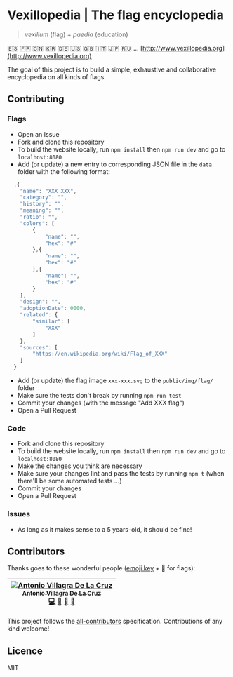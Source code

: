 # Vexillopedia | The flag encyclopedia
> _vexillum_ (flag) + _paedia_ (education)

:es: :fr: :cn: :kr: :de: :us: :uk: :it: :jp: :ru: ... [http://www.vexillopedia.org](http://www.vexillopedia.org)

The goal of this project is to build a simple, exhaustive and collaborative encyclopedia on all kinds of flags.


## Contributing

### Flags
- Open an Issue
- Fork and clone this repository
- To build the website locally, run `npm install` then `npm run dev` and go to `localhost:8080`
- Add (or update) a new entry to corresponding JSON file in the `data` folder with the following format:
```javascript
  ,{
    "name": "XXX XXX",
    "category": "",
    "history": "",
    "meaning": "",
    "ratio": "",
    "colors": [
        {
            "name": "",
            "hex": "#"
        },{
            "name": "",
            "hex": "#"
        },{
            "name": "",
            "hex": "#"
        }
    ],
    "design": "",
    "adoptionDate": 0000,
    "related": {
        "similar": [
            "XXX"
        ]
    },
    "sources": [
        "https://en.wikipedia.org/wiki/Flag_of_XXX"
    ]
  }
```

- Add (or update) the flag image `xxx-xxx.svg` to the `public/img/flag/` folder
- Make sure the tests don't break by running `npm run test`
- Commit your changes (with the message "Add XXX flag")
- Open a Pull Request

### Code
- Fork and clone this repository
- To build the website locally, run `npm install` then `npm run dev` and go to `localhost:8080`
- Make the changes you think are necessary
- Make sure your changes lint and pass the tests by running `npm t` (when there'll be some automated tests ...)
- Commit your changes
- Open a Pull Request
 
### Issues
- As long as it makes sense to a 5 years-old, it should be fine!


## Contributors

Thanks goes to these wonderful people ([emoji key](https://github.com/kentcdodds/all-contributors#emoji-key) + 🎌 for flags):

| [![Antonio Villagra De La Cruz](https://avatars.githubusercontent.com/AntonioVdlC?s=100)<br /><sub>Antonio Villagra De La Cruz</sub>](http://antoniovdlc.me)<br />[💻](https://github.com/AntonioVdlC/vexillopedia/commits?author=AntonioVdlC) [🎌](https://github.com/AntonioVdlC/vexillopedia/commits?author=AntonioVdlC) [📖](https://github.com/AntonioVdlC/vexillopedia/commits?author=AntonioVdlC) [🐛](https://github.com/AntonioVdlC/vexillopedia/issues?q=author%3AAntonioVdlC) |
| :---: |

This project follows the [all-contributors](https://github.com/kentcdodds/all-contributors) specification.
Contributions of any kind welcome!


## Licence
MIT
